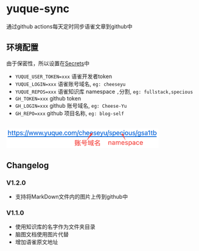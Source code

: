 # yuque-sync
通过github actions每天定时同步语雀文章到github中

## 环境配置
由于保密性，所以设置在[Secrets](https://docs.github.com/cn/actions/reference/encrypted-secrets)中
* `YUQUE_USER_TOKEN=xxx` 语雀开发者token
* `YUQUE_LOGIN=xxx` 语雀账号域名, `eg: cheeseyu`
* `YUQUE_REPOS=xxx` 语雀知识库 namespace `,`分割, `eg: fullstack,specious`
* `GH_TOKEN=xxx` github token
* `GH_LOGIN=xxx` github 账号域名, `eg: Cheese-Yu`
* `GH_REPO=xxx` github 项目名称, `eg: blog-self`

<br/> 
<img src="./yuque.png" width="400px">


## Changelog
### V1.2.0
* 支持将MarkDown文件内的图片上传到github中

### V1.1.0
* 使用知识库的名字作为文件夹目录
* 脑图文档使用图片代替
* 增加语雀原文地址
